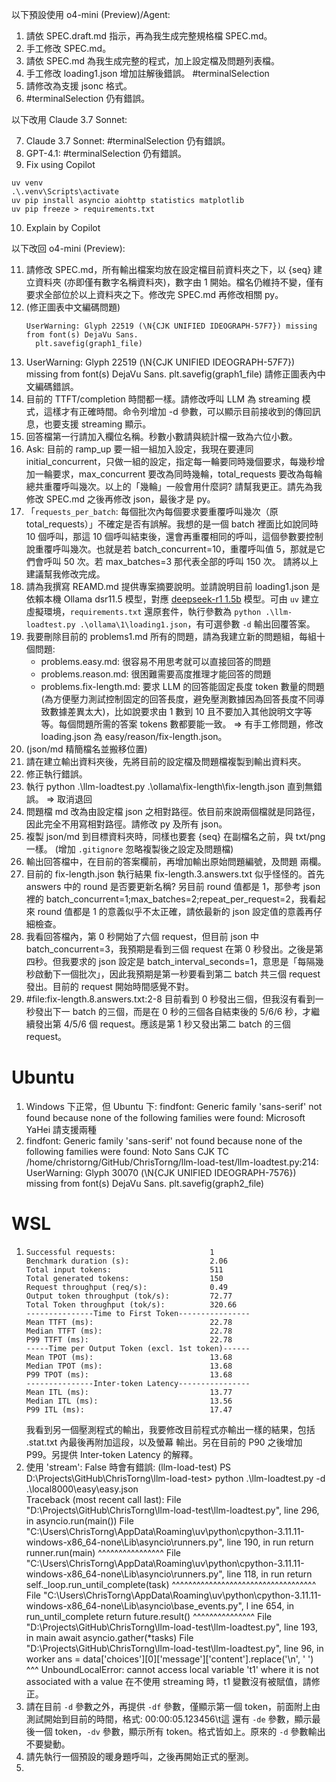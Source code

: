 以下預設使用 o4-mini (Preview)/Agent:

1. 請依 SPEC.draft.md 指示，再為我生成完整規格檔 SPEC.md。
2. 手工修改 SPEC.md。
3. 請依 SPEC.md 為我生成完整的程式，加上設定檔及問題列表檔。
4. 手工修改 loading1.json 增加註解後錯誤。
   #terminalSelection
5. 請修改為支援 jsonc 格式。
6. #terminalSelection 仍有錯誤。
   
以下改用 Claude 3.7 Sonnet:

7. Claude 3.7 Sonnet: #terminalSelection 仍有錯誤。
8. GPT-4.1: #terminalSelection 仍有錯誤。
9. Fix using Copilot
```pwsh
uv venv
.\.venv\Scripts\activate
uv pip install asyncio aiohttp statistics matplotlib
uv pip freeze > requirements.txt
```
10. Explain by Copilot

以下改回 o4-mini (Preview):

11. 請修改 SPEC.md，所有輸出檔案均放在設定檔目前資料夾之下，以 {seq} 建立資料夾 (亦即僅有數字名稱資料夾)，數字由 1 開始。檔名仍維持不變，僅有要求全部位於以上資料夾之下。修改完 SPEC.md 再修改相關 py。
12. (修正圖表中文編碼問題)
    ```
    UserWarning: Glyph 22519 (\N{CJK UNIFIED IDEOGRAPH-57F7}) missing from font(s) DejaVu Sans.
      plt.savefig(graph1_file)
    ```
13. UserWarning: Glyph 22519 (\N{CJK UNIFIED IDEOGRAPH-57F7}) missing from font(s) DejaVu Sans.
      plt.savefig(graph1_file)
    請修正圖表內中文編碼錯誤。
14. 目前的 TTFT/completion 時間都一樣。請修改呼叫 LLM 為 streaming 模式，這樣才有正確時間。命令列增加 -d 參數，可以顯示目前接收到的傳回訊息，也要支援 streaming 顯示。
15. 回答檔第一行請加入欄位名稱。秒數小數請與統計檔一致為六位小數。
16. Ask: 目前的 ramp_up 要一組一組加入設定，我現在要連同 initial_concurrent，只做一組的設定，指定每一輪要同時幾個要求，每幾秒增加一輪要求，max_concurrent 要改為同時幾輪，total_requests 要改為每輪總共重覆呼叫幾次。以上的「幾輪」一般會用什麼詞? 請幫我更正。請先為我修改 SPEC.md 之後再修改 json，最後才是 py。
17. 「`requests_per_batch`: 每個批次內每個要求要重覆呼叫幾次（原 total_requests）」不確定是否有誤解。我想的是一個 batch 裡面比如說同時 10 個呼叫，那這 10 個呼叫結束後，還會再重覆相同的呼叫，這個參數要控制說重覆呼叫幾次。也就是若 batch_concurrent=10，重覆呼叫值 5，那就是它們會呼叫 50 次。若 max_batches=3 那代表全部的呼叫 150 次。
請將以上建議幫我修改完成。
18. 請為我撰寫 REAMD.md 提供專案摘要說明。並請說明目前 loading1.json 是依賴本機 Ollama dsr11.5 模型，對應 [deepseek-r1 1.5b](https://ollama.com/library/deepseek-r1:1.5b) 模型。可由 `uv` 建立虛擬環境，`requirements.txt` 還原套件，執行參數為 `python .\llm-loadtest.py .\ollama\1\loading1.json`，有可選參數 `-d` 輸出回覆答案。
19. 我要刪除目前的 problems1.md 所有的問題，請為我建立新的問題組，每組十個問題:
    - problems.easy.md: 很容易不用思考就可以直接回答的問題
    - problems.reason.md: 很困難需要高度推理才能回答的問題
    - problems.fix-length.md: 要求 LLM 的回答能固定長度 token 數量的問題 (為方便壓力測試控制固定的回答長度，避免壓測數據因為回答長度不同導致數據差異太大)，比如說要求由 1 數到 10 且不要加入其他說明文字等等。每個問題所需的答案 tokens 數都要能一致。
    => 有手工修問題，修改 loading.json 為 easy/reason/fix-length.json。
20. (json/md 精簡檔名並搬移位置)
21. 請在建立輸出資料夾後，先將目前的設定檔及問題檔複製到輸出資料夾。
22. 修正執行錯誤。
23. 執行 python .\llm-loadtest.py .\ollama\fix-length\fix-length.json 直到無錯誤。
    => 取消退回
24. 問題檔 md 改為由設定檔 json 之相對路徑。依目前來說兩個檔就是同路徑，因此完全不用寫相對路徑。請修改 py 及所有 json。
25. 複製 json/md 到目標資料夾時，同樣也要套 {seq} 在副檔名之前，與 txt/png 一樣。
    (增加 `.gitignore` 忽略複製後之設定及問題檔)
26. 輸出回答檔中，在目前的答案欄前，再增加輸出原始問題編號，及問題 兩欄。
27. 目前的 fix-length.json 執行結果 fix-length.3.answers.txt 似乎怪怪的。首先 answers 中的 round 是否要更新名稱? 另目前 round 值都是 1，那參考 json 裡的 batch_concurrent=1;max_batches=2;repeat_per_request=2，我看起來 round 值都是 1 的意義似乎不太正確，請依最新的 json 設定值的意義再仔細檢查。
28. 我看回答檔內，第 0 秒開始了六個 request，但目前 json 中 batch_concurrent=3，我預期是看到三個 request 在第 0 秒發出。之後是第四秒。但我要求的 json 設定是 batch_interval_seconds=1，意思是「每隔幾秒啟動下一個批次」，因此我預期是第一秒要看到第二 batch 共三個 request 發出。目前的 request 開始時間感覺不對。
29. #file:fix-length.8.answers.txt:2-8 
目前看到 0 秒發出三個，但我沒有看到一秒發出下一 batch 的三個，而是在 0 秒的三個各自結束後的 5/6/6 秒，才繼續發出第 4/5/6 個 request。應該是第 1 秒又發出第二 batch 的三個 request。

# Ubuntu
1. Windows 下正常，但 Ubuntu 下:
findfont: Generic family 'sans-serif' not found because none of the following families were found: Microsoft YaHei
請支援兩種
2. findfont: Generic family 'sans-serif' not found because none of the following families were found: Noto Sans CJK TC
/home/christorng/GitHub/ChrisTorng/llm-load-test/llm-loadtest.py:214: UserWarning: Glyph 30070 (\N{CJK UNIFIED IDEOGRAPH-7576}) missing from font(s) DejaVu Sans.
  plt.savefig(graph2_file)

# WSL
1. ```
   Successful requests:                     1
   Benchmark duration (s):                  2.06
   Total input tokens:                      511
   Total generated tokens:                  150
   Request throughput (req/s):              0.49
   Output token throughput (tok/s):         72.77
   Total Token throughput (tok/s):          320.66
   ---------------Time to First Token----------------
   Mean TTFT (ms):                          22.78
   Median TTFT (ms):                        22.78
   P99 TTFT (ms):                           22.78
   -----Time per Output Token (excl. 1st token)------
   Mean TPOT (ms):                          13.68
   Median TPOT (ms):                        13.68
   P99 TPOT (ms):                           13.68
   ---------------Inter-token Latency----------------
   Mean ITL (ms):                           13.77
   Median ITL (ms):                         13.56
   P99 ITL (ms):                            17.47
   ```
   我看到另一個壓測程式的輸出，我要修改目前程式亦輸出一樣的結果，包括 .stat.txt 內最後再附加這段，以及螢幕 輸出。另在目前的 P90 之後增加 P99。另提供 Inter-token Latency 的解釋。
2. 使用 'stream': False 時會有錯誤:
(llm-load-test) PS D:\Projects\GitHub\ChrisTorng\llm-load-test> python .\llm-loadtest.py -d .\local8000\easy\easy.json  
Traceback (most recent call last):
  File "D:\Projects\GitHub\ChrisTorng\llm-load-test\llm-loadtest.py", line 296, in <module>
    asyncio.run(main())
  File "C:\Users\ChrisTorng\AppData\Roaming\uv\python\cpython-3.11.11-windows-x86_64-none\Lib\asyncio\runners.py", line 
190, in run                                                                                                                 return runner.run(main)
           ^^^^^^^^^^^^^^^^
  File "C:\Users\ChrisTorng\AppData\Roaming\uv\python\cpython-3.11.11-windows-x86_64-none\Lib\asyncio\runners.py", line 
118, in run                                                                                                                 return self._loop.run_until_complete(task)
           ^^^^^^^^^^^^^^^^^^^^^^^^^^^^^^^^^^^
  File "C:\Users\ChrisTorng\AppData\Roaming\uv\python\cpython-3.11.11-windows-x86_64-none\Lib\asyncio\base_events.py", l
ine 654, in run_until_complete                                                                                              return future.result()
           ^^^^^^^^^^^^^^^
  File "D:\Projects\GitHub\ChrisTorng\llm-load-test\llm-loadtest.py", line 193, in main
    await asyncio.gather(*tasks)
  File "D:\Projects\GitHub\ChrisTorng\llm-load-test\llm-loadtest.py", line 96, in worker
    ans = data['choices'][0]['message']['content'].replace('\n', ' ')
    ^^^
UnboundLocalError: cannot access local variable 't1' where it is not associated with a value
在不使用 streaming 時，t1 變數沒有被賦值，請修正。
3. 請在目前 `-d` 參數之外，再提供 `-df` 參數，僅顯示第一個 token，前面附上由測試開始到目前的時間，格式:
00:00:05.123456\t這
還有 `-de` 參數，顯示最後一個 token，`-dv` 參數，顯示所有 token。格式皆如上。原來的 `-d` 參數輸出不要變動。
4. 請先執行一個預設的暖身題呼叫，之後再開始正式的壓測。
5. 